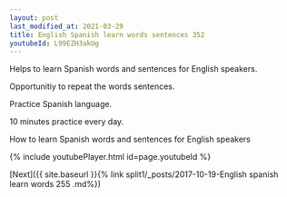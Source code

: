 ```yaml
---
layout: post
last_modified_at: 2021-03-29
title: English Spanish learn words sentences 352 
youtubeId: L99EZH3akUg
---
```

 
 
Helps to learn Spanish words and sentences for English speakers.

Opportunitiy to repeat the words sentences. 

Practice Spanish language. 
 
10 minutes practice every day. 
 
How to learn Spanish words and sentences for English speakers 
 
{% include youtubePlayer.html id=page.youtubeId %}
 
 
[Next]({{ site.baseurl }}{% link  split1/_posts/2017-10-19-English spanish learn words 255 .md%})
 
